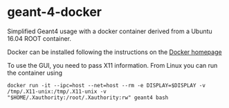 # geant-4-docker
Simplified Geant4 usage with a docker container derived from a Ubuntu 16.04 ROOT container.

Docker can be installed following the instructions on the [Docker homepage](https://docs.docker.com/install/linux/docker-ce/ubuntu/)

To use the GUI, you need to pass X11 information. From Linux you can run the container using
```
docker run -it --ipc=host --net=host --rm -e DISPLAY=$DISPLAY -v /tmp/.X11-unix:/tmp/.X11-unix -v "$HOME/.Xauthority:/root/.Xauthority:rw" geant4 bash
```

